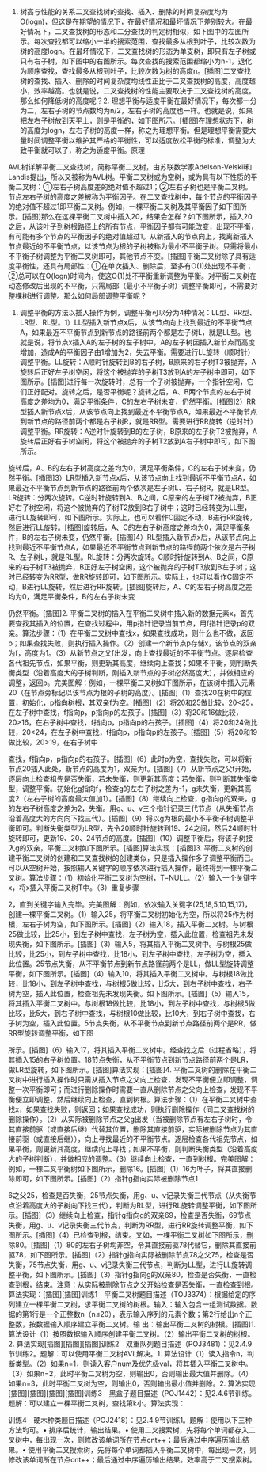 
1. 树高与性能的关系二叉查找树的查找、插入、删除的时间复杂度均为O(logn)，但这是在期望的情况下，在最好情况和最坏情况下差别较大。在最好情况下，二叉查找树的形态和二分查找的判定树相似，如下图中的左图所示。每次查找都可以缩小一半的搜索范围，查找最多从根到叶子，比较次数为树的高度logn。在最坏情况下，二叉查找树的形态为单支树，即只有左子树或只有右子树，如下图中的右图所示。每次查找的搜索范围都缩小为n-1，退化为顺序查找，查找最多从根到叶子，比较次数为树的高度n。[插图]二叉查找树的查找、插入、删除的时间复杂度均线性正比于二叉查找树的高度，高度越小，效率越高。也就是说，二叉查找树的性能主要取决于二叉查找树的高度。那么如何降低树的高度呢？2. 理想平衡与适度平衡在最好情况下，每次都一分为二，左右子树的节点数均为n/2，左右子树的高度也一样。也就是说，如果把左右子树放到天平上，则是平衡的，如下图所示。[插图]在理想状态下，树的高度为logn，左右子树的高度一样，称之为理想平衡。但是理想平衡需要大量时间调整平衡以维护其严格的平衡性，可以适度放松平衡的标准，调整为大致平衡就可以了，称之为适度平衡。原理　


AVL树详解平衡二叉查找树，简称平衡二叉树，由苏联数学家Adelson-Velskii和Landis提出，所以又被称为AVL树。平衡二叉树或为空树，或为具有以下性质的平衡二叉树：①左右子树高度差的绝对值不超过1；②左右子树也是平衡二叉树。节点左右子树的高度之差被称为平衡因子。在二叉查找树中，每个节点的平衡因子的绝对值不超过1即平衡二叉树。例如，一棵平衡二叉树及其平衡因子如下图所示。[插图]那么在这棵平衡二叉树中插入20，结果会怎样？如下图所示，插入20之后，从该叶子到树根路径上的所有节点，平衡因子都有可能改变，出现不平衡，有可能有多个节点的平衡因子的绝对值超过1。从新插入的节点向上，找离新插入节点最近的不平衡节点，以该节点为根的子树被称为最小不平衡子树。只需将最小不平衡子树调整为平衡二叉树即可，其他节点不变。[插图]平衡二叉树除了具有适度平衡性，还具有局部性：①在单次插入、删除后，至多有O(1)处出现不平衡；②总可以在O(logn)时间内，使这O(1)处不平衡重新调整为平衡。对平衡二叉树在动态修改后出现的不平衡，只需局部（最小不平衡子树）调整平衡即可，不需要对整棵树进行调整。那么如何局部调整平衡呢？

1. 调整平衡的方法以插入操作为例，调整平衡可以分为4种情况：LL型、RR型、LR型、RL型。1）LL型插入新节点x后，从该节点向上找到最近的不平衡节点A，如果最近不平衡节点到新节点的路径前两个都是左子树L，就是LL型。也就是说，将节点x插入A的左子树的左子树中，A的左子树因插入新节点而高度增加，造成A的平衡因子由1增加为2，失去平衡。需要进行LL旋转（顺时针）调整平衡。LL旋转：A顺时针旋转到B的右子树，B原来的右子树T3被抛弃，A旋转后正好左子树空闲，将这个被抛弃的子树T3放到A的左子树中即可，如下图所示。[插图]进行每一次旋转时，总有一个子树被抛弃，一个指针空闲，它们正好配对。旋转之后，是否平衡呢？旋转之后，A、B两个节点的左右子树高度之差均为0，满足平衡条件，C的左右子树未变，仍然平衡。[插图]2）RR型插入新节点x后，从该节点向上找到最近不平衡节点A，如果最近不平衡节点到新节点的路径前两个都是右子树R，就是RR型。需要进行RR旋转（逆时针）调整平衡。RR旋转：A逆时针旋转到B的左子树，B原来的左子树T2被抛弃，A旋转后正好右子树空闲，将这个被抛弃的子树T2放到A右子树中即可，如下图所示。

旋转后，A、B的左右子树高度之差均为0，满足平衡条件，C的左右子树未变，仍然平衡。[插图]3）LR型插入新节点x后，从该节点向上找到最近不平衡节点A，如果最近不平衡节点到新节点的路径前两个依次是左子树L、右子树R，就是LR型。LR旋转：分两次旋转。C逆时针旋转到A、B之间，C原来的左子树T2被抛弃，B正好右子树空闲，将这个被抛弃的子树T2放到B右子树中；这时已经转变为LL型，进行LL旋转即可，如下图所示。实际上，也可以看作C固定不动，B进行RR旋转，然后进行LL旋转。[插图]旋转后，A、C的左右子树高度之差均为0，满足平衡条件，B的左右子树未变，仍然平衡。[插图]4）RL型插入新节点x后，从该节点向上找到最近不平衡节点A，如果最近不平衡节点到新节点的路径前两个依次是右子树R、左子树L，就是RL型。RL旋转：分两次旋转。C顺时针旋转到A、B之间，C原来的右子树T3被抛弃，B正好左子树空闲，这个被抛弃的子树T3放到B左子树；这时已经转变为RR型，做RR旋转即可，如下图所示。实际上，也可以看作C固定不动，B进行LL旋转，然后进行RR旋转。[插图]旋转后，A、C的左右子树高度之差均为0，满足平衡条件，B的左右子树未变



仍然平衡。[插图]2. 平衡二叉树的插入在平衡二叉树中插入新的数据元素x，首先要查找其插入的位置，在查找过程中，用p指针记录当前节点，用f指针记录p的双亲。算法步骤：（1）在平衡二叉树中查找x，如果查找成功，则什么也不做，返回p；如果查找失败，则执行插入操作。（2）创建一个新节点p存储x，该节点的双亲为f，高度为1。（3）从新节点之父f出发，向上查找最近的不平衡节点。逐层检查各代祖先节点，如果平衡，则更新其高度，继续向上查找；如果不平衡，则判断失衡类型（沿着高度大的子树判断，刚插入新节点的子树必然高度大），并做相应的调整，返回p。完美图解：例如，一棵平衡二叉树如下图所示，在该树中插入元素20（在节点旁标记以该节点为根的子树的高度）。[插图]（1）查找20在树中的位置，初始化，p指向树根，其双亲f为空。[插图]（2）将20和25做比较，20<25，在左子树中查找，f指向p，p指向p的左孩子。[插图]（3）将20和16做比较，20>16，在右子树中查找，f指向p，p指向p的右孩子。[插图]（4）将20和24做比较，20<24，在左子树中查找，f指向p，p指向p的左孩子。[插图]（5）将20和19做比较，20>19，在右子树中

查找，f指向p，p指向p的右孩子。[插图]（6）此时p为空，查找失败，可以将新节点20插入此处，新节点的高度为1，双亲为f。[插图]（7）从新节点之父f开始，逐层向上检查祖先是否失衡，若未失衡，则更新其高度；若失衡，则判断其失衡类型，调整平衡。初始化g指向f，检查g的左右子树之差为-1，g未失衡，更新其高度2（左右子树的高度最大值加1）。[插图]（8）继续向上检查，g指向g的双亲，g的左右子树高度之差为2，失衡。用g、u、v三个指针记录三代节点（从失衡节点沿着高度大的方向向下找三代）。[插图]（9）将以g为根的最小不平衡子树调整平衡即可。判断失衡类型为LR型，先令20顺时针旋转到19、24之间，然后24顺时针旋转即可，更新19、20、24节点的高度。[插图]（10）调整平衡后，将该子树接入g的双亲，平衡二叉树如下图所示。[插图]算法实现：[插图]3. 平衡二叉树的创建平衡二叉树的创建和二叉查找树的创建类似，只是插入操作多了调整平衡而已。可以从空树开始，按照输入关键字的顺序依次进行插入操作，最终得到一棵平衡二叉树。算法步骤：（1）初始化平衡二叉树为空树，T=NULL。（2）输入一个关键字x，将x插入平衡二叉树T中。（3）重复步骤

2，直到关键字输入完毕。完美图解：例如，依次输入关键字(25,18,5,10,15,17)，创建一棵平衡二叉树。（1）输入25，将平衡二叉树初始化为空，所以将25作为树根，左右子树为空，如下图所示。[插图]（2）输入18，插入平衡二叉树。与树根25做比较，比25小，到左子树中查找，左子树为空，插入此位置，检查祖先未发现失衡，如下图所示。[插图]（3）输入5，将其插入平衡二叉树中。与树根25做比较，比25小，到左子树中查找，比18小，到左子树中查找，左子树为空，插入此位置。25节点失衡，从不平衡节点到新节点路径前两个是LL，做LL型旋转调整平衡，如下图所示。[插图]（4）输入10，将其插入平衡二叉树中。与树根18做比较，比18小，到左子树中查找，与树根5做比较，比5大，到右子树中查找，右子树为空，插入此位置，检查祖先未发现失衡。如下图所示。[插图]（5）输入15，将其插入平衡二叉树中。与树根18做比较，比18小，到左子树中查找，与树根5做比较，比5大，到右子树中查找，与树根10做比较，比10大，到右子树中查找，右子树为空，插入此位置。5节点失衡，从不平衡节点到新节点路径前两个是RR，做RR型旋转调整平衡，如下图

所示。[插图]（6）输入17，将其插入平衡二叉树中。经查找之后（过程省略），将其插入15的右子树位置。18节点失衡，从不平衡节点到新节点路径前两个是LR，做LR型旋转，如下图所示。[插图]算法实现：[插图]4. 平衡二叉树的删除在平衡二叉树中进行插入操作时只需从插入节点之父向上检查，发现不平衡便立即调整，调整一次平衡即可；而进行删除操作时需要一直从删除节点之父向上检查，发现不平衡便立即调整，然后继续向上检查，直到树根。算法步骤：（1）在平衡二叉树中查找x，如果查找失败，则返回；如果查找成功，则执行删除操作（同二叉查找树的删除操作）。（2）从实际被删除节点之父g出发（当被删除节点有左右子树时，令其直接前驱（或直接后继）代替其位置，删除其直接前驱，实际被删除节点为其直接前驱（或直接后继）），向上寻找最近的不平衡节点。逐层检查各代祖先节点，如果平衡，则更新其高度，继续向上寻找；如果不平衡，则判断失衡类型（沿着高度大的子树判断），并做相应的调整。（3）继续向上检查，一直到树根。完美图解：例如，一棵二叉平衡树如下图所示，删除16。[插图]（1）16为叶子，将其直接删除即可，如下图所示。[插图]（2）指针g指向实际被删除节点1

6之父25，检查是否失衡，25节点失衡，用g、u、v记录失衡三代节点（从失衡节点沿着高度大的子树向下找三代），判断为RL型，进行RL旋转调整平衡，如下图所示。[插图]（3）继续向上检查，指针g指向g的双亲69，检查是否失衡，69节点失衡，用g、u、v记录失衡三代节点，判断为RR型，进行RR旋转调整平衡，如下图所示。[插图]（4）已检查到根，结束。又如，一棵平衡二叉树如下图所示，删除80。[插图]（1）80的左右子树均非空，令其直接前驱78代替它，删除其直接前驱78，如下图所示。[插图]（2）指针g指向实际被删除节点78之父75，检查是否失衡，75节点失衡，用g、u、v记录失衡三代节点，判断为LL型，进行LL旋转调整平衡，如下图所示。[插图]（3）指针g指向g的双亲80，检查是否失衡，一直检查到根，结束。注意：从实际被删除节点之父开始检查是否失衡，一直检查到根。算法实现：[插图][插图]训练1　平衡二叉树题目描述（TOJ3374）：根据给定的序列建立一棵平衡二叉树，求平衡二叉树的树根。输入：输入包含一组测试数据。数据的第1行是一个正整数n（n≤20），表示输入序列的元素个数；第2行给出n个正整数，按数据输入顺序建立平衡二叉树。输
出：输出平衡二叉树的树根。[插图]1. 算法设计（1）按照数据输入顺序创建平衡二叉树。（2）输出平衡二叉树的树根。2. 算法实现[插图][插图][插图]训练2　双重队列题目描述（POJ3481）：见2.4.9节训练2。题解：可以使用平衡二叉树AVL解决。1. 算法设计（1）读入指令n，判断类型。（2）如果n=1，则读入客户num及优先级val，将其插入平衡二叉树中。（3）如果n=2，此时平衡二叉树为空，则输出0，否则输出最大值并删除。（4）如果n=3，此时平衡二叉树为空，则输出0，否则输出最小值并删除。2. 算法实现[插图][插图][插图][插图]训练3　黑盒子题目描述（POJ1442）：见2.4.6节训练。题解：可以建立一棵平衡二叉树，查找第k小。算法实现：

训练4　硬木种类题目描述（POJ2418）：见2.4.9节训练1。题解：使用以下三种方法均可。• 排序后统计，输出结果。• 使用二叉搜索树，先将每个单词都存入二叉树中，每出现一次，则修改该单词所在节点cnt++；最后通过中序遍历输出结果。• 使用平衡二叉搜索树，先将每个单词都插入平衡二叉树中，每出现一次，则修改该单词所在节点cnt++；最后通过中序遍历输出结果。效率高于二叉搜索树。